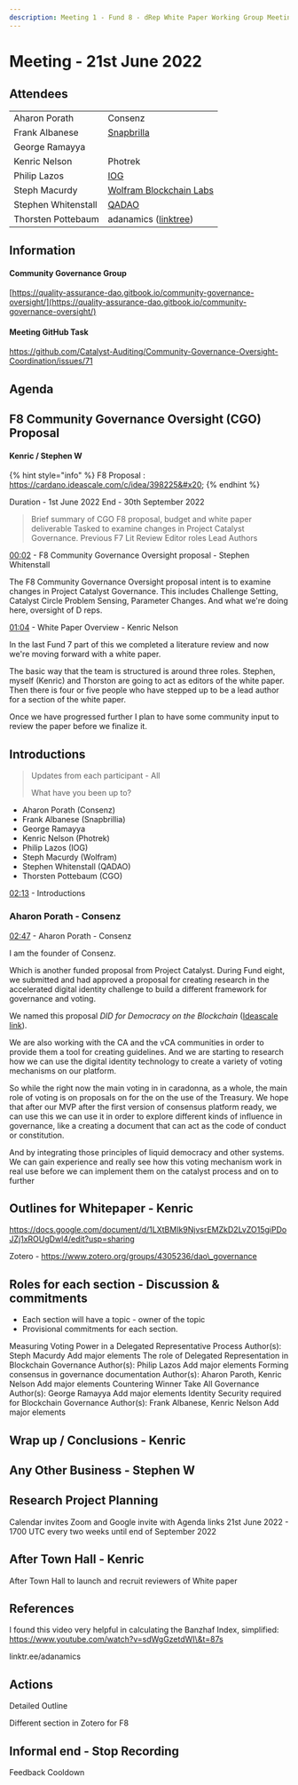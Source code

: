 ```yaml
---
description: Meeting 1 - Fund 8 - dRep White Paper Working Group Meeting
---
```


# Meeting - 21st June 2022

## Attendees

|                     |                                                                   |
| ------------------- | ----------------------------------------------------------------- |
| Aharon Porath       | Consenz                                                           |
| Frank Albanese      | [Snapbrilla](https://www.snapbrillia.com/)                        |
| George Ramayya      |                                                                   |
| Kenric Nelson       | Photrek                                                           |
| Philip Lazos        | [IOG](https://iohk.io/jp/team/philip-lazos)                       |
| Steph Macurdy       | [Wolfram Blockchain Labs](https://www.wolframblockchainlabs.com/) |
| Stephen Whitenstall | [QADAO](https://quality-assurance-dao.github.io/)                 |
| Thorsten Pottebaum  | adanamics ([linktree](https://linktr.ee/adanamics))               |

## Information

#### Community Governance Group

[https://quality-assurance-dao.gitbook.io/community-governance-oversight/](https://quality-assurance-dao.gitbook.io/community-governance-oversight/)

#### Meeting GitHub Task

https://github.com/Catalyst-Auditing/Community-Governance-Oversight-Coordination/issues/71

## Agenda

## F8 Community Governance Oversight (CGO) Proposal

#### Kenric / Stephen W

{% hint style="info" %}
F8 Proposal : https://cardano.ideascale.com/c/idea/398225&#x20;
{% endhint %}

Duration - 1st June 2022 End - 30th September 2022

> Brief summary of CGO F8 proposal, budget and white paper deliverable Tasked to examine changes in Project Catalyst Governance. Previous F7 Lit Review Editor roles Lead Authors

[00:02](https://www.youtube.com/watch?v=g0hppsP670k\&t=2s) - F8 Community Governance Oversight proposal - Stephen Whitenstall

The F8 Community Governance Oversight proposal intent is to examine changes in Project Catalyst Governance. This includes Challenge Setting, Catalyst Circle Problem Sensing, Parameter Changes. And what we're doing here, oversight of D reps.

[01:04](https://www.youtube.com/watch?v=g0hppsP670k\&t=64s) - White Paper Overview - Kenric Nelson

In the last Fund 7 part of this we completed a literature review and now we're moving forward with a white paper.&#x20;

The basic way that the team is structured is around three roles.  Stephen, myself (Kenric) and Thorston are going to act as editors of the white paper. Then there is four or five people who have stepped up to be a lead author for a section of the white paper.&#x20;

Once we have progressed further I plan to have some community input to review the paper before we finalize it.

## Introductions

> Updates from each participant - All
>
> What have you been up to?&#x20;

* Aharon Porath (Consenz)
* Frank Albanese (Snapbrillia)
* George Ramayya
* Kenric Nelson (Photrek)
* Philip Lazos (IOG)
* Steph Macurdy (Wolfram)
* Stephen Whitenstall (QADAO)
* Thorsten Pottebaum (CGO)

[02:13](https://www.youtube.com/watch?v=g0hppsP670k\&t=133s) - Introductions

### Aharon Porath - Consenz

[02:47](https://www.youtube.com/watch?v=g0hppsP670k\&t=167s) - Aharon Porath - Consenz

I am the founder of Consenz.&#x20;

Which is another funded proposal from Project Catalyst. During Fund eight, we submitted and had approved a proposal for creating research in the accelerated digital identity challenge to build a different framework for governance and voting.&#x20;

We named this proposal _DID for Democracy on the Blockchain_ ([Ideascale link](https://cardano.ideascale.com/c/idea/396670)).&#x20;

We are also working with the CA and the vCA communities in order to provide them a tool for creating guidelines. And we are starting to research how we can use the digital identity technology  to create a variety of voting mechanisms on our platform.&#x20;

So while the right now the main voting in in caradonna, as a whole, the main role of voting is on proposals on for the on the use of the Treasury. We hope that after our MVP after the first version of consensus platform ready, we can use this we can use it in order to explore different kinds of influence in governance, like a creating a document that can act as the code of conduct or constitution.&#x20;

And by integrating those principles of liquid democracy and other systems. We can gain experience and really see how this voting mechanism work in real use before we can implement them on the catalyst process and on to further

## Outlines for Whitepaper - Kenric

https://docs.google.com/document/d/1LXtBMIk9NjvsrEMZkD2LvZO15giPDoJZj1xROUgDwl4/edit?usp=sharing

Zotero - https://www.zotero.org/groups/4305236/dao\_governance

## Roles for each section - Discussion & commitments

* Each section will have a topic - owner of the topic
* Provisional commitments for each section.

Measuring Voting Power in a Delegated Representative Process Author(s): Steph Macurdy Add major elements The role of Delegated Representation in Blockchain Governance Author(s): Philip Lazos Add major elements Forming consensus in governance documentation Author(s): Aharon Paroth, Kenric Nelson Add major elements Countering Winner Take All Governance Author(s): George Ramayya Add major elements Identity Security required for Blockchain Governance Author(s): Frank Albanese, Kenric Nelson Add major elements

## Wrap up / Conclusions - Kenric

## Any Other Business - Stephen W

## Research Project Planning

Calendar invites Zoom and Google invite with Agenda links 21st June 2022 - 1700 UTC every two weeks until end of September 2022

## After Town Hall - Kenric

After Town Hall to launch and recruit reviewers of White paper

## References

I found this video very helpful in calculating the Banzhaf Index, simplified: https://www.youtube.com/watch?v=sdWgGzetdWI\&t=87s

linktr.ee/adanamics

## Actions

Detailed Outline

Different section in Zotero for F8

## Informal end - Stop Recording

Feedback Cooldown
